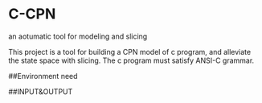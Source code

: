 # C-CPN
an aotumatic tool for modeling and slicing

This project is a tool for building a CPN model of c program, and alleviate the state space with slicing.
The c program must satisfy ANSI-C grammar.

##Environment need

##INPUT&OUTPUT
